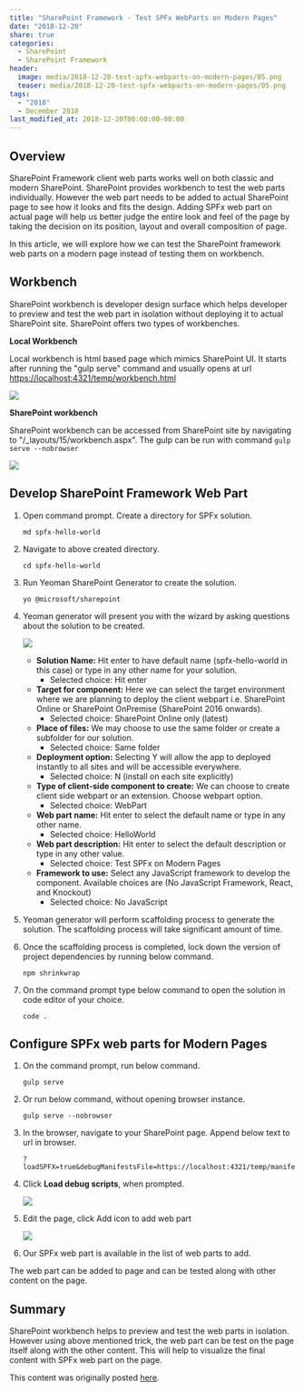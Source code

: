 ```yaml
---
title: "SharePoint Framework - Test SPFx WebParts on Modern Pages"
date: "2018-12-20"
share: true
categories:
  - SharePoint
  - SharePoint Framework
header:
  image: media/2018-12-20-test-spfx-webparts-on-modern-pages/05.png
  teaser: media/2018-12-20-test-spfx-webparts-on-modern-pages/05.png
tags:
  - "2018"
  - December 2018
last_modified_at: 2018-12-20T00:00:00-00:00
---
```


## Overview

SharePoint Framework client web parts works well on both classic and modern SharePoint. SharePoint provides workbench to test the web parts individually. However the web part needs to be added to actual SharePoint page to see how it looks and fits the design. Adding SPFx web part on actual page will help us better judge the entire look and feel of the page by taking the decision on its position, layout and overall composition of page.

In this article, we will explore how we can test the SharePoint framework web parts on a modern page instead of testing them on workbench.


## Workbench

SharePoint workbench is developer design surface which helps developer to preview and test the web part in isolation without deploying it to actual SharePoint site. SharePoint offers two types of workbenches.

**Local Workbench**

Local workbench is html based page which mimics SharePoint UI. It starts after running the "gulp serve" command and usually opens at url [https://localhost:4321/temp/workbench.html](https://localhost:4321/temp/workbench.html)

![](/media/2018-12-20-test-spfx-webparts-on-modern-pages/01.png)


**SharePoint workbench**

SharePoint workbench can be accessed from SharePoint site by navigating to "/_layouts/15/workbench.aspx". The gulp can be run with command ```gulp serve --nobrowser```

![](/media/2018-12-20-test-spfx-webparts-on-modern-pages/02.png)


## Develop SharePoint Framework Web Part

1. Open command prompt. Create a directory for SPFx solution.

    ```
    md spfx-hello-world
    ```

2. Navigate to above created directory.

    ```
    cd spfx-hello-world
    ```

3. Run Yeoman SharePoint Generator to create the solution.

    ```
    yo @microsoft/sharepoint
    ```

4. Yeoman generator will present you with the wizard by asking questions about the solution to be created.

    ![](/media/2018-12-20-test-spfx-webparts-on-modern-pages/03.png)

    - **Solution Name:** Hit enter to have default name (spfx-hello-world in this case) or type in any other name for your solution.
        - Selected choice: Hit enter
    - **Target for component:** Here we can select the target environment where we are planning to deploy the client webpart i.e. SharePoint Online or SharePoint OnPremise (SharePoint 2016 onwards).
        - Selected choice: SharePoint Online only (latest)
    - **Place of files:** We may choose to use the same folder or create a subfolder for our solution.
        - Selected choice: Same folder
    - **Deployment option:** Selecting Y will allow the app to deployed instantly to all sites and will be accessible everywhere.
        - Selected choice: N (install on each site explicitly)
    - **Type of client-side component to create:** We can choose to create client side webpart or an extension. Choose webpart option.
        - Selected choice: WebPart
    - **Web part name:** Hit enter to select the default name or type in any other name.
        - Selected choice: HelloWorld
    - **Web part description:** Hit enter to select the default description or type in any other value.
        - Selected choice: Test SPFx on Modern Pages
    - **Framework to use:** Select any JavaScript framework to develop the component. Available choices are (No JavaScript Framework, React, and Knockout)
        - Selected choice: No JavaScript

5. Yeoman generator will perform scaffolding process to generate the solution. The scaffolding process will take significant amount of time.
6. Once the scaffolding process is completed, lock down the version of project dependencies by running below command.

    ```
    npm shrinkwrap
    ```

7. On the command prompt type below command to open the solution in code editor of your choice.

    ```
    code .
    ```


## Configure SPFx web parts for Modern Pages

1. On the command prompt, run below command.

    ```
    gulp serve
    ```

2. Or run below command, without opening browser instance.

    ```
    gulp serve --nobrowser
    ```

3. In the browser, navigate to your SharePoint page. Append below text to url in browser.

    ```
    ?loadSPFX=true&debugManifestsFile=https://localhost:4321/temp/manifests.js
    ```

4. Click **Load debug scripts**, when prompted.

    ![](/media/2018-12-20-test-spfx-webparts-on-modern-pages/04.png)

5. Edit the page, click Add icon to add web part

    ![](/media/2018-12-20-test-spfx-webparts-on-modern-pages/05.png)

6. Our SPFx web part is available in the list of web parts to add.

The web part can be added to page and can be tested along with other content on the page.


## Summary

SharePoint workbench helps to preview and test the web parts in isolation. However using above mentioned trick, the web part can be test on the page itself along with the other content. This will help to visualize the final content with SPFx web part on the page.

This content was originally posted [here](https://www.c-sharpcorner.com/article/sharepoint-framework-test-spfx-webparts-on-modern-pages/).
